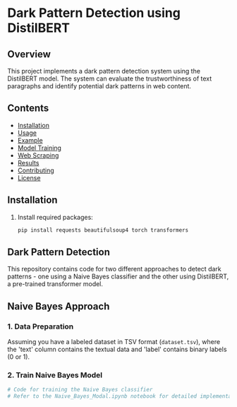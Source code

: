 # Dark Pattern Detection using DistilBERT

## Overview

This project implements a dark pattern detection system using the DistilBERT model. The system can evaluate the trustworthiness of text paragraphs and identify potential dark patterns in web content.

## Contents

- [Installation](#installation)
- [Usage](#usage)
- [Example](#example)
- [Model Training](#model-training)
- [Web Scraping](#web-scraping)
- [Results](#results)
- [Contributing](#contributing)
- [License](#license)

## Installation

1. Install required packages:

   ```bash
   pip install requests beautifulsoup4 torch transformers
   
## Dark Pattern Detection

This repository contains code for two different approaches to detect dark patterns - one using a Naive Bayes classifier and the other using DistilBERT, a pre-trained transformer model.

## Naive Bayes Approach

### 1. Data Preparation

Assuming you have a labeled dataset in TSV format (`dataset.tsv`), where the 'text' column contains the textual data and 'label' contains binary labels (0 or 1).

### 2. Train Naive Bayes Model

```python
# Code for training the Naive Bayes classifier
# Refer to the Naive_Bayes_Modal.ipynb notebook for detailed implementation
